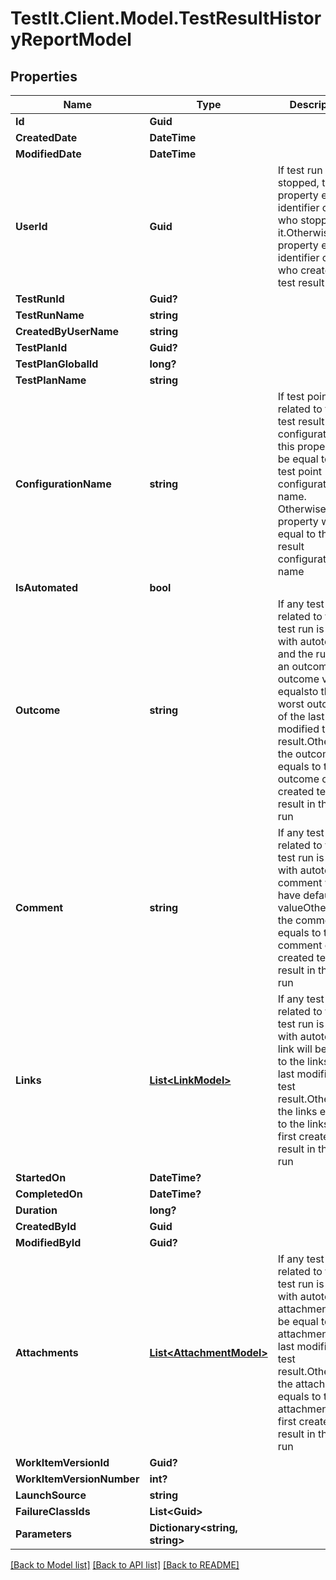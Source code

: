 # TestIt.Client.Model.TestResultHistoryReportModel

## Properties

Name | Type | Description | Notes
------------ | ------------- | ------------- | -------------
**Id** | **Guid** |  | [optional] 
**CreatedDate** | **DateTime** |  | [optional] 
**ModifiedDate** | **DateTime** |  | [optional] 
**UserId** | **Guid** | If test run was stopped, this property equals identifier of user who stopped it.Otherwise, the property equals identifier of user who created the test result | [optional] 
**TestRunId** | **Guid?** |  | [optional] 
**TestRunName** | **string** |  | [optional] 
**CreatedByUserName** | **string** |  | [optional] 
**TestPlanId** | **Guid?** |  | [optional] 
**TestPlanGlobalId** | **long?** |  | [optional] 
**TestPlanName** | **string** |  | [optional] 
**ConfigurationName** | **string** | If test point related to the test result has configuration, this property will be equal to the test point configuration name. Otherwise, this property will be equal to the test result configuration name | [optional] 
**IsAutomated** | **bool** |  | [optional] 
**Outcome** | **string** | If any test result related to the test run is linked with autotest and the run has an outcome, the outcome value equalsto the worst outcome of the last modified test result.Otherwise, the outcome equals to the outcome of first created test result in the test run | [optional] 
**Comment** | **string** | If any test result related to the test run is linked with autotest, comment will have default valueOtherwise, the comment equals to the comment of first created test result in the test run | [optional] 
**Links** | [**List&lt;LinkModel&gt;**](LinkModel.md) | If any test result related to the test run is linked with autotest, link will be equal to the links of last modified test result.Otherwise, the links equals to the links of first created test result in the test run | [optional] 
**StartedOn** | **DateTime?** |  | [optional] 
**CompletedOn** | **DateTime?** |  | [optional] 
**Duration** | **long?** |  | [optional] 
**CreatedById** | **Guid** |  | [optional] 
**ModifiedById** | **Guid?** |  | [optional] 
**Attachments** | [**List&lt;AttachmentModel&gt;**](AttachmentModel.md) | If any test result related to the test run is linked with autotest, attachments will be equal to the attachments of last modified test result.Otherwise, the attachments equals to the attachments of first created test result in the test run | [optional] 
**WorkItemVersionId** | **Guid?** |  | [optional] 
**WorkItemVersionNumber** | **int?** |  | [optional] 
**LaunchSource** | **string** |  | [optional] 
**FailureClassIds** | **List&lt;Guid&gt;** |  | [optional] 
**Parameters** | **Dictionary&lt;string, string&gt;** |  | [optional] 

[[Back to Model list]](../README.md#documentation-for-models) [[Back to API list]](../README.md#documentation-for-api-endpoints) [[Back to README]](../README.md)

